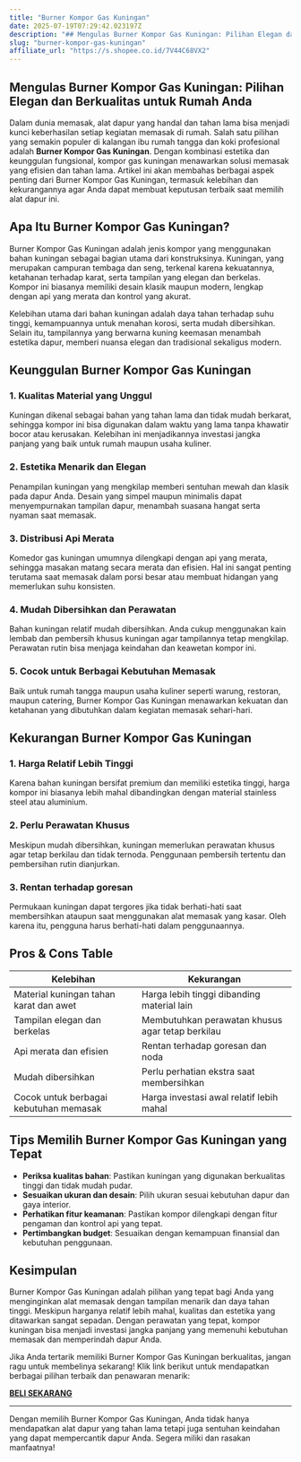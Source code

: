```yaml
---
title: "Burner Kompor Gas Kuningan"
date: 2025-07-19T07:29:42.023197Z
description: "## Mengulas Burner Kompor Gas Kuningan: Pilihan Elegan dan Berkualitas untuk Rumah Anda..."
slug: "burner-kompor-gas-kuningan"
affiliate_url: "https://s.shopee.co.id/7V44C68VX2"
---
```

## Mengulas Burner Kompor Gas Kuningan: Pilihan Elegan dan Berkualitas untuk Rumah Anda

Dalam dunia memasak, alat dapur yang handal dan tahan lama bisa menjadi kunci keberhasilan setiap kegiatan memasak di rumah. Salah satu pilihan yang semakin populer di kalangan ibu rumah tangga dan koki profesional adalah **Burner Kompor Gas Kuningan**. Dengan kombinasi estetika dan keunggulan fungsional, kompor gas kuningan menawarkan solusi memasak yang efisien dan tahan lama. Artikel ini akan membahas berbagai aspek penting dari Burner Kompor Gas Kuningan, termasuk kelebihan dan kekurangannya agar Anda dapat membuat keputusan terbaik saat memilih alat dapur ini.

## Apa Itu Burner Kompor Gas Kuningan?

Burner Kompor Gas Kuningan adalah jenis kompor yang menggunakan bahan kuningan sebagai bagian utama dari konstruksinya. Kuningan, yang merupakan campuran tembaga dan seng, terkenal karena kekuatannya, ketahanan terhadap karat, serta tampilan yang elegan dan berkelas. Kompor ini biasanya memiliki desain klasik maupun modern, lengkap dengan api yang merata dan kontrol yang akurat.  

Kelebihan utama dari bahan kuningan adalah daya tahan terhadap suhu tinggi, kemampuannya untuk menahan korosi, serta mudah dibersihkan. Selain itu, tampilannya yang berwarna kuning keemasan menambah estetika dapur, memberi nuansa elegan dan tradisional sekaligus modern.

## Keunggulan Burner Kompor Gas Kuningan

### 1. Kualitas Material yang Unggul

Kuningan dikenal sebagai bahan yang tahan lama dan tidak mudah berkarat, sehingga kompor ini bisa digunakan dalam waktu yang lama tanpa khawatir bocor atau kerusakan. Kelebihan ini menjadikannya investasi jangka panjang yang baik untuk rumah maupun usaha kuliner.

### 2. Estetika Menarik dan Elegan

Penampilan kuningan yang mengkilap memberi sentuhan mewah dan klasik pada dapur Anda. Desain yang simpel maupun minimalis dapat menyempurnakan tampilan dapur, menambah suasana hangat serta nyaman saat memasak.

### 3. Distribusi Api Merata

Komedor gas kuningan umumnya dilengkapi dengan api yang merata, sehingga masakan matang secara merata dan efisien. Hal ini sangat penting terutama saat memasak dalam porsi besar atau membuat hidangan yang memerlukan suhu konsisten.

### 4. Mudah Dibersihkan dan Perawatan

Bahan kuningan relatif mudah dibersihkan. Anda cukup menggunakan kain lembab dan pembersih khusus kuningan agar tampilannya tetap mengkilap. Perawatan rutin bisa menjaga keindahan dan keawetan kompor ini.

### 5. Cocok untuk Berbagai Kebutuhan Memasak

Baik untuk rumah tangga maupun usaha kuliner seperti warung, restoran, maupun catering, Burner Kompor Gas Kuningan menawarkan kekuatan dan ketahanan yang dibutuhkan dalam kegiatan memasak sehari-hari.

## Kekurangan Burner Kompor Gas Kuningan

### 1. Harga Relatif Lebih Tinggi

Karena bahan kuningan bersifat premium dan memiliki estetika tinggi, harga kompor ini biasanya lebih mahal dibandingkan dengan material stainless steel atau aluminium.

### 2. Perlu Perawatan Khusus

Meskipun mudah dibersihkan, kuningan memerlukan perawatan khusus agar tetap berkilau dan tidak ternoda. Penggunaan pembersih tertentu dan pembersihan rutin dianjurkan.

### 3. Rentan terhadap goresan

Permukaan kuningan dapat tergores jika tidak berhati-hati saat membersihkan ataupun saat menggunakan alat memasak yang kasar. Oleh karena itu, pengguna harus berhati-hati dalam penggunaannya.

## Pros & Cons Table

| **Kelebihan** | **Kekurangan** |
|----------------|----------------|
| Material kuningan tahan karat dan awet | Harga lebih tinggi dibanding material lain |
| Tampilan elegan dan berkelas | Membutuhkan perawatan khusus agar tetap berkilau |
| Api merata dan efisien | Rentan terhadap goresan dan noda |
| Mudah dibersihkan | Perlu perhatian ekstra saat membersihkan |
| Cocok untuk berbagai kebutuhan memasak | Harga investasi awal relatif lebih mahal |

## Tips Memilih Burner Kompor Gas Kuningan yang Tepat

- **Periksa kualitas bahan**: Pastikan kuningan yang digunakan berkualitas tinggi dan tidak mudah pudar.
- **Sesuaikan ukuran dan desain**: Pilih ukuran sesuai kebutuhan dapur dan gaya interior.
- **Perhatikan fitur keamanan**: Pastikan kompor dilengkapi dengan fitur pengaman dan kontrol api yang tepat.
- **Pertimbangkan budget**: Sesuaikan dengan kemampuan finansial dan kebutuhan penggunaan.

## Kesimpulan

Burner Kompor Gas Kuningan adalah pilihan yang tepat bagi Anda yang menginginkan alat memasak dengan tampilan menarik dan daya tahan tinggi. Meskipun harganya relatif lebih mahal, kualitas dan estetika yang ditawarkan sangat sepadan. Dengan perawatan yang tepat, kompor kuningan bisa menjadi investasi jangka panjang yang memenuhi kebutuhan memasak dan memperindah dapur Anda.

Jika Anda tertarik memiliki Burner Kompor Gas Kuningan berkualitas, jangan ragu untuk membelinya sekarang! Klik link berikut untuk mendapatkan berbagai pilihan terbaik dan penawaran menarik:

[**BELI SEKARANG**](https://s.shopee.co.id/7V44C68VX2)

---

Dengan memilih Burner Kompor Gas Kuningan, Anda tidak hanya mendapatkan alat dapur yang tahan lama tetapi juga sentuhan keindahan yang dapat mempercantik dapur Anda. Segera miliki dan rasakan manfaatnya!